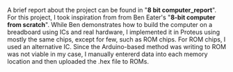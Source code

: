 A brief report about the project can be found in "**8 bit computer_report**".
For this project, I took inspiration from from Ben Eater's "**8-bit computer from scratch**". While Ben demonstrates how to build the computer on a breadboard using ICs and real hardware, I implemented it in Proteus using mostly the same chips, except for few, such as ROM chips. For ROM chips, I used an alternative IC. Since the Arduino-based method was writing to ROM was not viable in my case, I manually entererd data into each memory location and then uploaded the .hex file to ROMs.
